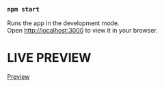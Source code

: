 ### `npm start`

Runs the app in the development mode.\
Open [http://localhost:3000](http://localhost:3000) to view it in your browser.

# LIVE PREVIEW
[Preview](https://priyansh-lavadia-celebal-task1.netlify.app/)
